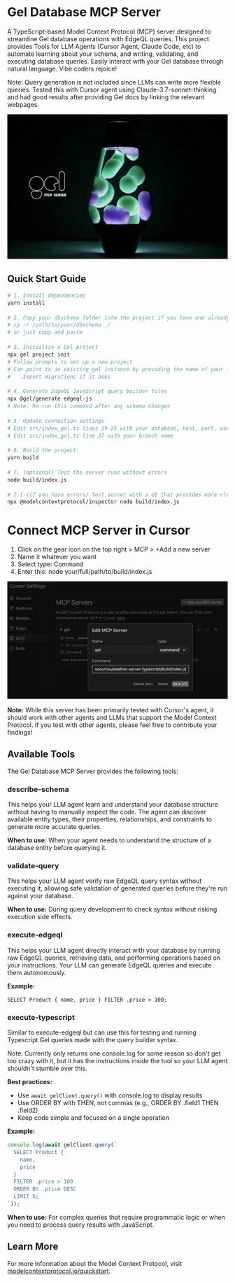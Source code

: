# Gel Database MCP Server 

A TypeScript-based Model Context Protocol (MCP) server designed to streamline Gel database operations with EdgeQL queries. This project provides Tools for LLM Agents (Cursor Agent, Claude Code, etc) to automate learning about your schema, and writing, validating, and executing database queries. Easily interact with your Gel database through natural language. Vibe coders rejoice! 


Note: Query generation is not included since LLMs can write more flexible queries. Tested this with Cursor agent using Claude-3.7-sonnet-thinking and had good results after providing Gel docs by linking the relevant webpages. 

![Project Architecture Diagram](header.jpg)

## Quick Start Guide

```bash
# 1. Install dependencies
yarn install

# 2. Copy your dbschema folder into the project if you have one already 
# cp -r /path/to/your/dbschema ./
# or just copy and paste

# 3. Initialize a Gel project
npx gel project init
# Follow prompts to set up a new project 
# Can point to an existing gel instance by providing the name of your instance
#   -Import migrations if it asks

# 4. Generate EdgeQL JavaScript query builder files
npx @gel/generate edgeql-js
# Note: Re-run this command after any schema changes

# 5. Update connection settings
# Edit src/index_gel.ts lines 19-25 with your database, host, port, user, password
# Edit src/index_gel.ts line 37 with your branch name

# 6. Build the project
yarn build

# 7. (optional) Test the server runs without errors
node build/index.js

# 7.1 (if you have errors) Test server with a UI that provides more clear error logs using: 
npx @modelcontextprotocol/inspector node build/index.js


```
# Connect MCP Server in Cursor
1. Click on the gear icon on the top right > MCP > +Add a new server
2. Name it whatever you want
3. Select type: Command
4. Enter this: node your/full/path/to/build/index.js

![Screenshot of Cursor MCP Settings](cursorSettings.png)

**Note:** While this server has been primarily tested with Cursor's agent, it should work with other agents and LLMs that support the Model Context Protocol. If you test with other agents, please feel free to contribute your findings!


## Available Tools

The Gel Database MCP Server provides the following tools:

### describe-schema
This helps your LLM agent learn and understand your database structure without having to manually inspect the code. The agent can discover available entity types, their properties, relationships, and constraints to generate more accurate queries.

**When to use:** When your agent needs to understand the structure of a database entity before querying it.

### validate-query
This helps your LLM agent verify raw EdgeQL query syntax without executing it, allowing safe validation of generated queries before they're run against your database.

**When to use:** During query development to check syntax without risking execution side effects.

### execute-edgeql
This helps your LLM agent directly interact with your database by running raw EdgeQL queries, retrieving data, and performing operations based on your instructions. Your LLM can generate EdgeQL queries and execute them autonomously.

**Example:**
```edgeql
SELECT Product { name, price } FILTER .price > 100;
```

### execute-typescript
Similar to execute-edgeql but can use this for testing and running Typescript Gel queries made with the query builder syntax. 

Note: Currently only returns one console.log for some reason so don't get too crazy with it, but it has the instructions inside the tool so your LLM agent shouldn't stumble over this. 

**Best practices:**
- Use `await gelClient.query()` with console.log to display results
- Use ORDER BY with THEN, not commas (e.g., ORDER BY .field1 THEN .field2)
- Keep code simple and focused on a single operation

**Example:**
```typescript
console.log(await gelClient.query(`
  SELECT Product { 
    name, 
    price 
  } 
  FILTER .price > 100 
  ORDER BY .price DESC 
  LIMIT 5;
`));
```

**When to use:** For complex queries that require programmatic logic or when you need to process query results with JavaScript.

## Learn More

For more information about the Model Context Protocol, visit [modelcontextprotocol.io/quickstart](https://modelcontextprotocol.io/quickstart).
